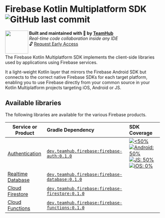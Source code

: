 <h1 align="left">Firebase Kotlin Multiplatform SDK <img alt="GitHub last commit" src="https://img.shields.io/github/last-commit/teamhubapp/firebase-kotlin-multiplatform-sdk?style=flat-square"></h1>
<img align="left" width="75px" src="https://avatars2.githubusercontent.com/u/42865805?s=200&v=4"> 
  <b>Built and maintained with 🧡 by <a href="https://teamhub.dev">TeamHub</a></b><br/>
  <i>Real-time code collaboration inside any IDE</i><br/>
  🔓 <a href="https://teamhub.typeform.com/to/uSS8cv">Request Early Access</a>
<h4></h4>

The Firebase Kotlin Multiplatform SDK implements the client-side libraries used by applications using Firebase services. 

It a light-weight Kotlin layer that mirrors the Firebase Android SDK but connects to the correct native Firebase SDKs for each target platform, enabling you to use Firebase directly from your common source in your Kotlin Multiplatform projects targeting iOS, Android or JS.

## Available libraries

The following libraries are available for the various Firebase products.


| Service or Product	                                                                 | Gradle Dependency                                                                                                                   | SDK Coverage                                                                                                                                                                                                               |
| ------------------------------------------------------------------------------------ | :-----------------------------------------------------------------------------------------------------------------------------------|:-------------------------------------------------------------------------------------------------------------------------------------------------------------------------------------------------------------------------- |
| [Authentication](https://firebase.google.com/docs/auth#kotlin-android)               | [`dev.teamhub.firebase:firebase-auth:0.1.0`](https://mvnrepository.com/artifact/dev.teamhub.firebase/firebase-auth/0.1.0)           | [![<50%](https://img.shields.io/badge/-50%25-lightgrey?style=flat-square)](/firebase-auth/src/commonMain/kotlin/dev/teamhub/firebase/auth/auth.kt) [![Android: 50%](https://img.shields.io/badge/Android-50%25-green?logo=android&style=flat-square)](/firebase-auth/src/androidMain/kotlin/dev/teamhub/firebase/auth/auth.kt) [![JS: 50%](https://img.shields.io/badge/Web-50%25-yellow?logo=javascript&style=flat-square)](/firebase-auth/src/jsMain/kotlin/dev/teamhub/firebase/auth/auth.kt) [![iOS: 0%](https://img.shields.io/badge/iOS-0%25-blue?logo=apple&style=flat-square)](/firebase-auth/src/iosMain/kotlin/dev/teamhub/firebase/auth/auth.kt) |            
| [Realtime Database](https://firebase.google.com/docs/database#kotlin-android)        | [`dev.teamhub.firebase:firebase-database:0.1.0`](https://mvnrepository.com/artifact/dev.teamhub.firebase/firebase-database/0.1.0)   |              
| [Cloud Firestore](https://firebase.google.com/docs/firestore#kotlin-android)         | [`dev.teamhub.firebase:firebase-firestore:0.1.0`](https://mvnrepository.com/artifact/dev.teamhub.firebase/firebase-firestore/0.1.0) |              
| [Cloud Functions](https://firebase.google.com/docs/functions/callable#kotlin-android)| [`dev.teamhub.firebase:firebase-functions:0.1.0`](https://mvnrepository.com/artifact/dev.teamhub.firebase/firebase-functions/0.1.0) |              
